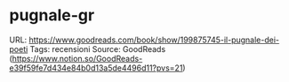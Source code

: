 # pugnale-gr

URL: https://www.goodreads.com/book/show/199875745-il-pugnale-dei-poeti
Tags: recensioni
Source: GoodReads (https://www.notion.so/GoodReads-e39f59fe7d434e84b0d13a5de4496d11?pvs=21)